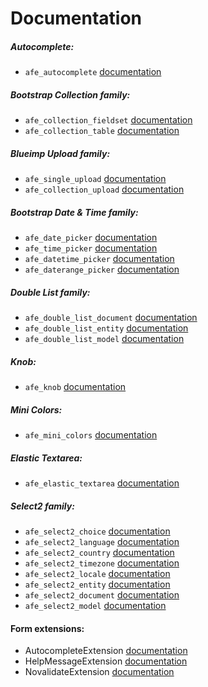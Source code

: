 # Documentation

##### Autocomplete:

* `afe_autocomplete` [documentation](autocomplete/overview.md)


##### Bootstrap Collection family:

* `afe_collection_fieldset` [documentation](bootstrap-collection/overview.md)
* `afe_collection_table` [documentation](bootstrap-collection/overview.md)

##### Blueimp Upload family:

* `afe_single_upload` [documentation](single-upload/overview.md)
* `afe_collection_upload` [documentation](collection-upload/overview.md)

##### Bootstrap Date & Time family:

* `afe_date_picker` [documentation](date-picker/overview.md)
* `afe_time_picker` [documentation](time-picker/overview.md)
* `afe_datetime_picker` [documentation](datetime-picker/overview.md)
* `afe_daterange_picker` [documentation](daterange-picker/overview.md)

##### Double List family:

* `afe_double_list_document` [documentation](double-list/overview.md)
* `afe_double_list_entity` [documentation](double-list/overview.md)
* `afe_double_list_model` [documentation](double-list/overview.md)

##### Knob:

* `afe_knob` [documentation](knob/overview.md)

##### Mini Colors:

* `afe_mini_colors` [documentation](mini-colors/overview.md)

##### Elastic Textarea:

* `afe_elastic_textarea` [documentation](elastic-textarea/overview.md)

##### Select2 family:

* `afe_select2_choice` [documentation](select2/overview.md)
* `afe_select2_language` [documentation](select2/overview.md)
* `afe_select2_country` [documentation](select2/overview.md)
* `afe_select2_timezone` [documentation](select2/overview.md)
* `afe_select2_locale` [documentation](select2/overview.md)
* `afe_select2_entity` [documentation](select2/overview.md)
* `afe_select2_document` [documentation](select2/overview.md)
* `afe_select2_model` [documentation](select2/overview.md)

#### Form extensions:

* AutocompleteExtension [documentation](autocomplete-extension/overview.md)
* HelpMessageExtension [documentation](help-message-extension/overview.md)
* NovalidateExtension [documentation](novalidate-extension/overview.md)
